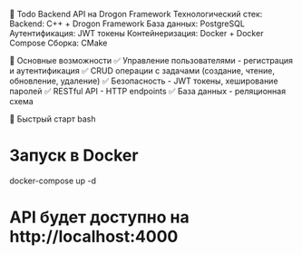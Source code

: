 🚀 Todo Backend API на Drogon Framework
Технологический стек:
Backend: C++ + Drogon Framework
База данных: PostgreSQL
Аутентификация: JWT токены
Контейнеризация: Docker + Docker Compose
Сборка: CMake

🎯 Основные возможности
✅ Управление пользователями - регистрация и аутентификация
✅ CRUD операции с задачами (создание, чтение, обновление, удаление)
✅ Безопасность - JWT токены, хеширование паролей
✅ RESTful API - HTTP endpoints
✅ База данных - реляционная схема

🚀 Быстрый старт
bash
# Запуск в Docker
docker-compose up -d

# API будет доступно на http://localhost:4000

<!-- <span color="#fff">git submodule add https://github.com/drogonframework/drogon external/drogon
git submodule add https://github.com/open-source-parsers/jsoncpp external/jsoncpp
git submodule add https://github.com/Thalhammer/jwt-cpp external/jwt-cpp
git submodule add https://github.com/trusch/libbcrypt external/libbcrypt
git submodule update --init
sudo apt-get install clang-format 
clang-format -style=file -i src/*.cpp include/*.h 
sudo apt-get install postgresql-all
sudo apt install libsqlite3-dev
sudo apt install libpq-dev
 sudo apt install libyaml-cpp-dev
             sudo apt-get install build-essential libssl-dev
dg_ctl create model models</span> 

docker exec -it drogon-db psql -U lstfng -d postgres -f /docker-entrypoint-initdb.d/init.sql
docker exec drogon-app nc -zv drogon-db 5432
docker exec -it drogon-app psql -h drogon-db -U lstfng -d postgres
docker exec -it drogon-db psql -U lstfng -d postgres
\i /docker-entrypoint-initdb.d/init.sql

-->